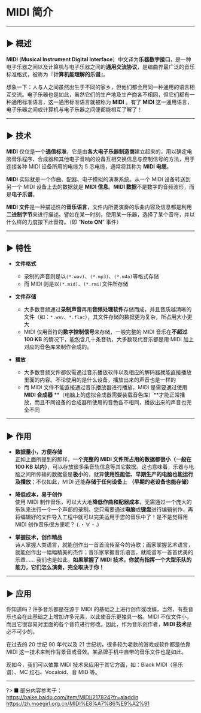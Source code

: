# MIDI 简介

---



## ▶  概述

**MIDI** (**Musical Instrument Digital Interface**）中文译为**乐器数字接口**，是一种电子乐器之间以及计算机与电子乐器之间的**通用交流协议**，是编曲界最广泛的音乐标准格式，被称为『**计算机能理解的乐谱**』。

想象一下：人与人之间虽然出生于不同的家乡，但他们都会用同一种通用的语言相互交流。电子乐器也是如此，虽然它们的生产地及生产商各不相同，但它们都有一种通用标准语言，这一通用标准语言就被称为 **MIDI** 。有了 **MIDI** 这一通用语言，电子乐器之间或计算机与电子乐器之间便都能相互了解了！

---
## ▶  技术

**MIDI** 仅仅是一个**通信标准**，它是由**各大电子乐器制造商**建立起来的，用以确定电脑音乐程序、合成器和其他电子音响的设备互相交换信息与控制信号的方法，用于连接各种 MIDI 设备所用的电缆为 5 芯电缆，通常将其称为 **MIDI 电缆**。

**MIDI** 实际就是一个作曲、配器、电子模拟的演奏系统。从一个 MIDI 设备转送到另一个 MIDI 设备上去的数据就是 **MIDI 信息**。**MIDI 数据**不是数字的音频波形，而是**电子乐谱**。

**MIDI 文件**是一种描述性的**音乐语言**，文件内所要演奏的乐曲内容及信息都是利用**二进制字节**来进行描述。譬如在某一时刻，使用某一乐器，选择了某个音符，并以什么样的力度按下此音符。（即 “**Note ON**” 事件）

---

## ▶  特性

- **文件格式**
    - 录制的声音则是以```(*.wav)```、```(*.mp3)```、```(*.m4a)```等格式存储
    - 而 MIDI 则是以```(*.mid)```、```(*.rmi)```文件所存储


- **文件存储**
    - 大多数音频通过**录制声音**再用**音频处理软件**存储而成，并且音质越清晰的文件（如：```*.wav```、```*.flac```），其文件存储的数据更为复杂，所占用大小更大
    - MIDI 仅用音符的**数字控制信号**来存储，一般完整的 MIDI 音乐在**不超过 100 KB** 的情况下，能包含几十条音轨，大多数现代音乐都是用 MIDI 加上对应的音色库来制作合成的。


- **播放**
    - 大多数音频文件都仅需通过音乐播放软件以及相应的解码器就能直接播放里面的内容。不论使用的是什么设备，播放出来的声音也是一样的
    - 而 MIDI 文件不能直接通过音乐播放器进行播放，MIDI 是需要通过使用 **MIDI 合成器** **（电脑上的虚拟合成器需要装载音色库）**才能正常播放，而且不同设备的合成器所使用的音色各不相同，播放出来的声音也完全不同

---
## ▶  作用
- **数据量小，方便存储** <br>
    正如上面所提到的那样，**一个完整的 MIDI 文件所占用的数据都很小（一般在 100 KB 以内）**，可以存放很多条音轨信息等其它数据。这也意味着，乐器与电脑之间所传输的数据量是**极小**的，就算**使用性能低、早期生产的电脑也能运行及播放**；不仅如此，MIDI 还能**存储于任何设备**上 **（早期的老设备也能存储）**

- **降低成本，易于创作** <br>
    使用 MIDI 制作音乐，可以大大地**降低作曲和配器成本**，无需通过一个庞大的乐队来进行一个一个声部的录制。您只需要通过**电脑**或**键盘**进行编辑创作，再将编辑好的文件导入工程中就可以完美运用于您的音乐中了！是不是觉得用 MIDI 创作音乐很方便呢？ (.・∀・.) 

- **掌握技术，创作精品** <br>
    诗人掌握人类语言，就能创作出一首首流传至今的诗歌；画家掌握艺术语言，就能创作出一幅幅精美的杰作；音乐家掌握音乐语言，就能谱写一首首优美的乐章…… 我们也是如此，**如果掌握了 MIDI 技术，你就有指挥一个大型乐队的能力，它们怎么演奏，完全取决于你！**

---

## ▶  应用
你知道吗？许多音乐都是在源于 MIDI 的基础之上进行创作或改编，当然，有些音乐也会在此基础之上增加许多元素，以此使音乐更独具一格。MIDI 不仅文件小，而且它很容易对里面的各个音符进行修改。因此，作为音乐创作者，**MIDI 技术**是必不可少的。

在过去的 20 世纪 90 年代以及 21 世纪初，很多较为老款的游戏或软件都是依靠 MIDI 这一技术来制作背景音或音效。某品牌手机中自带的音乐文件也是如此。

现如今，我们可以依靠 MIDI 技术来应用于其它方面，如：Black MIDI（黑乐谱）、MC 红石、Vocaloid、音 MID 等。

---

?> ■ 部分内容参考于：<br>
https://baike.baidu.com/item/MIDI/217824?fr=aladdin <br>
https://zh.moegirl.org.cn/MIDI%E8%A7%86%E9%A2%91



